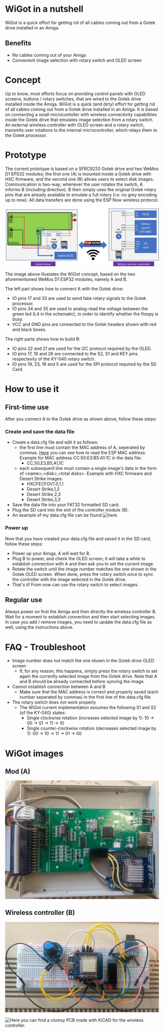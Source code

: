 # WiGot in a nutshell
WiGot is a quick effort for getting rid of all cables coming out from a Gotek drive installed in an Amiga. 
## Benefits
* No cables coming out of your Amiga
* Convenient image selection with rotary switch and OLED screen
 
 # Concept 
Up to know, most efforts focus on providing control panels with OLED screens, buttons / rotary switches, that are wired to the Gotek drive installed inside the Amiga. WiGot is a quick (and dirty) effort for getting rid of all cables coming out from a Gotek drive installed in an Amiga. It is based on connecting a small microcontoller with wireless connectivity capabilities inside the Gotek drive that emulates image selection from a rotary switch. An external wireless controller with OLED screen and a rotary switch, transmits user rotations to the internal microcontroller, which relays them to the Gotek processor.  
 
 # Prototype
 The current prototype is based on a SFRC9220 Gotek drive and two WeMos D1 EPS32 modules; the first one (A) is mounted inside a Gotek drive with HXC firmware, and the second one (B) allows users to select disk images. Communication is two-way; whenever the user rotates the switch, A informs B (including direction). B then simply uses the original Gotek rotary pins that are already available to emulate a full rotary (i.e. no grey encoding up to now). All data transfers are done using the ESP Now wireless protocol.
 
![Concept](/images/concept.png)

The image above illustates the WiGot concept, based on the two aforementioned WeMos D1 ESP32 modules, namely A and B. 

The left part shows how to connect A with the Gotek drive: 

* IO pins 17 and 33 are used to send fake rotary signals to the Gotek processor. 
* IO pins 34 and 35 are used to analog-read the voltage between the green led (L4 in the schematic), in order to identify whether the floopy is busy.
* VCC and GND pins are connected to the Gotek headers shown with red and black boxes.

The right parts shows how to build B:
* IO pins 22 and 21 are used for the I2C protocol required by the OLED.
* IO pins 17, 16 and 26 are connected to the S2, S1 and KEY pins respectevily of the KY-040 rotary switch.
* IO pins 19, 23, 18 and 5 are used for the SPI protocol required by the SD Card.

# How to use it
## First-time use
After you connect A to the Gotek drive as shown above, follow these steps:
### Create and save the data file
* Create a data.cfg file and edit it as follows:
    * the first line must contain the MAC address of A, seperated by commas. [Here](https://randomnerdtutorials.com/get-change-esp32-esp8266-mac-address-arduino/) you can see how to read the ESP MAC address. Example for MAC address CC:50:E3:B5:A1:1C in the data file:
        * CC,50,E3,B5,A1,1C 
    * each subsequent line must contain a single image's data in the form of &lt;name&gt;,&lt;disk&gt;,&lt;total disks&gt;. Example with HXC firmware and Desert Strike images: 
        * HXCFECFGV1.0,1,1
        * Desert Strike,1,3
        * Desert Strike,2,3
        * Desert Strike,3,3
* Save the data file into your FAT32 formatted SD card.
* Plug the SD card into the slot of the controller module (B).
* An example of my data.cfg file can be found ![here](/gotek_ctrl/data/data.cfg).
### Power up
Now that you have created your data.cfg file and saved it in the SD card, follow these steps:
* Power up your Amiga, A will wait for B.
* Plug B to power, and check the OLED screen; it will take a while to establish connection with A and then ask you to set the current image.
* Rotate the switch until the image number matches the one shown in the Gotek OLED screen. When done, press the rotary switch once to sync the controller with the image selected in the Gotek drive.
* That's it! From now can use the rotary switch to select images.
## Regular use
Always power on first the Amiga and then directly the wireless controller B. Wait for a moment to establish connection and then start selecting images. In case you add / remove images, you need to update the data.cfg file as well, using the instructions above.

# FAQ - Troubleshoot
* Image number does not match the one shown in the Gotek drive OLED screen
  * If, for any reason, this happens, simply press the rotary switch to set again the currently selected image from the Gotek drive. Note that A and B should be already connected before syncing the image.
* Cannot establish connection between A and B
  * Make sure that the MAC address is correct and properly saved (each number separated by commas) in the first line of the data.cfg file.
* The rotary switch does not work properly
  * The WiGot current implementation assumes the following S1 and S2 (of the KY-040) states:
    * Single clockwise rotation (increases selected image by 1): 10 → 00 → 01 → 11 → 10
    * Single counter-clockwise rotation (decreases selected image by 1): 00 → 10 → 11 → 01 → 00  
 
# WiGot images

## Mod (A)

![Gotek mod](/images/gotek_mod.jpg)

## Wireless controller (B)

![Wireless controller](/images/wireless_controller.jpg)

![Here](/gotek_ctrl/pcb) you can find a clumsy PCB made with KiCAD for the wireless controller.


